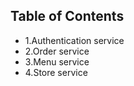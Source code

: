 ## Table of Contents

- 1.Authentication service
- 2.Order service
- 3.Menu service
- 4.Store service


